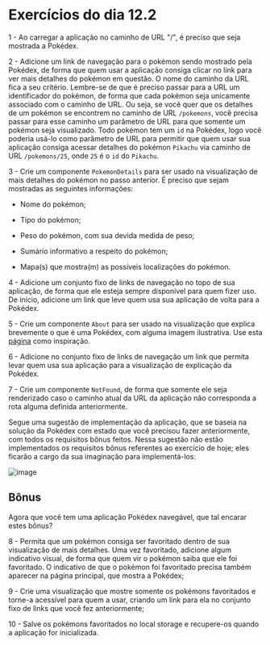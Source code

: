 # Exercícios do dia 12.2

1 - Ao carregar a aplicação no caminho de URL "/", é preciso que seja mostrada a Pokédex.

2 - Adicione um link de navegação para o pokémon sendo mostrado pela Pokédex, de forma que quem usar a aplicação consiga clicar no link para ver mais detalhes do pokémon em questão. O nome do caminho da URL fica a seu critério. Lembre-se de que é preciso passar para a URL um identificador do pokémon, de forma que cada pokémon seja unicamente associado com o caminho de URL. Ou seja, se você quer que os detalhes de um pokémon se encontrem no caminho de URL `/pokemons`, você precisa passar para esse caminho um parâmetro de URL para que somente um pokémon seja visualizado. Todo pokémon tem um `id` na Pokédex, logo você poderia usá-lo como parâmetro de URL para permitir que quem usar sua aplicação consiga acessar detalhes do pokémon `Pikachu` via caminho de URL `/pokemons/25`, onde `25` é o `id` do `Pikachu`.

3 - Crie um componente `PokemonDetails` para ser usado na visualização de mais detalhes do pokémon no passo anterior. É preciso que sejam mostradas as seguintes informações:

* Nome do pokémon;

* Tipo do pokémon;

* Peso do pokémon, com sua devida medida de peso;

* Sumário informativo a respeito do pokémon;

* Mapa(s) que mostra(m) as possíveis localizações do pokémon.

4 - Adicione um conjunto fixo de links de navegação no topo de sua aplicação, de forma que ele esteja sempre disponível para quem fizer uso. De início, adicione um link que leve quem usa sua aplicação de volta para a Pokédex.

5 - Crie um componente `About` para ser usado na visualização que explica brevemente o que é uma Pokédex, com alguma imagem ilustrativa. Use esta [página](https://bulbapedia.bulbagarden.net/wiki/Pok%C3%A9dex) como inspiração.

6 - Adicione no conjunto fixo de links de navegação um link que permita levar quem usa sua aplicação para a visualização de explicação da Pokédex.

7 - Crie um componente `NotFound`, de forma que somente ele seja renderizado caso o caminho atual da URL da aplicação não corresponda a rota alguma definida anteriormente.

Segue uma sugestão de implementação da aplicação, que se baseia na solução da Pokédex com estado que você precisou fazer anteriormente, com todos os requisitos bônus feitos. Nessa sugestão não estão implementados os requisitos bônus referentes ao exercício de hoje; eles ficarão a cargo da sua imaginação para implementá-los:

![image](https://user-images.githubusercontent.com/99517204/184202999-924aca3e-f7f8-4878-ab6f-34720aac459c.png)

## Bônus

Agora que você tem uma aplicação Pokédex navegável, que tal encarar estes bônus?

8 - Permita que um pokémon consiga ser favoritado dentro de sua visualização de mais detalhes. Uma vez favoritado, adicione algum indicativo visual, de forma que quem vir o pokémon saiba que ele foi favoritado. O indicativo de que o pokémon foi favoritado precisa também aparecer na página principal, que mostra a Pokédex;

9 - Crie uma visualização que mostre somente os pokémons favoritados e torne-a acessível para quem a usar, criando um link para ela no conjunto fixo de links que você fez anteriormente;

10 - Salve os pokémons favoritados no local storage e recupere-os quando a aplicação for inicializada.

